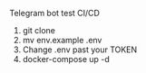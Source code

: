 Telegram bot test CI/CD

1. git clone 
2. mv env.example .env
3. Change .env past your TOKEN
4. docker-compose up -d

